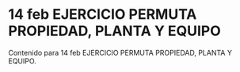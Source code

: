 # 14 feb  EJERCICIO PERMUTA PROPIEDAD, PLANTA Y EQUIPO

Contenido para 14 feb  EJERCICIO PERMUTA PROPIEDAD, PLANTA Y EQUIPO.